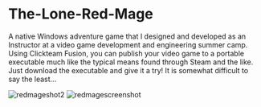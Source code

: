 # The-Lone-Red-Mage

A native Windows adventure game that I designed and developed as an Instructor at a video game development and engineering summer camp. Using Clickteam Fusion, you can publish your video game to a portable executable much like the typical means found through Steam and the like. Just download the executable and give it a try! It is somewhat difficult to say the least...


![redmageshot2](https://user-images.githubusercontent.com/66957683/143952155-f575374a-bcef-4427-9caf-6d5cc318c9a6.JPG)
![redmagescreenshot](https://user-images.githubusercontent.com/66957683/143952159-3dd308c7-f02f-4435-8109-16afbc9d4aeb.JPG)
